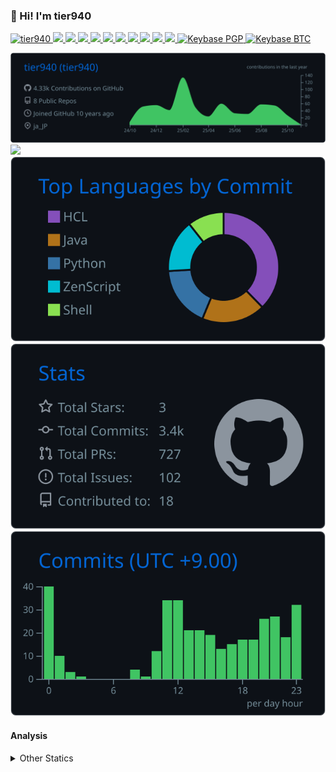 ### 👋 Hi! I'm tier940

<p align="left"> 
  <a href="https://github.com/tier940/tier940/">
    <img src="https://komarev.com/ghpvc/?username=tier940" alt="tier940" />
  </a>
  <a href="http://twitter.com/tier940">
    <img height="20" src="https://img.shields.io/twitter/follow/tier940?label=Twitter&logo=twitter&style=flat" />
  </a>
  <a href="https://github.com/tier940">
    <img height="20" src="https://img.shields.io/github/followers/tier940?label=follow&logo=github&style=flat" />
  </a>
  <a href="https://www.reddit.com/user/tier940">
    <img height="20" src="https://img.shields.io/reddit/user-karma/combined/tier940?label=Reddit&logo=reddit&style=flat" />
  </a>
  <a href="https://stackoverflow.com/users/17317833/tier940">
    <img height="20" src="https://img.shields.io/stackexchange/stackoverflow/r/17317833?label=StackOverflow&logo=stack-overflow&style=flat" />
  </a>
  <a href="https://zenn.dev/tier940">
    <img height="20" src="https://zenn.badge.nikaera.com/s/tier940/likes" />
  </a>
  <a href="https://zenn.dev/tier940">
    <img height="20" src="https://zenn.badge.nikaera.com/s/tier940/followers" />
  </a>
  <a href="https://zenn.dev/tier940">
    <img height="20" src="https://zenn.badge.nikaera.com/s/tier940/articles" />
  </a>
  <a href="http://qiita.com/tier940">
    <img height="20" src="https://qiita-badge.apiapi.app/s/tier940/posts.svg" />
  </a>
  <a href="http://qiita.com/tier940">
    <img height="20" src="https://qiita-badge.apiapi.app/s/tier940/contributions.svg" />
  </a>
  <a href="https://github.com/tier940/tier940/">
    <img height="20" src="https://github.com/tier940/tier940/actions/workflows/main.yml/badge.svg" />
  </a>
  <a href="https://keybase.io/tier940">
    <img alt="Keybase PGP" src="https://img.shields.io/keybase/pgp/tier940">
  </a>
  <a href="https://keybase.io/tier940">
    <img alt="Keybase BTC" src="https://img.shields.io/keybase/btc/tier940">
  </a>
</p>

[![](https://raw.githubusercontent.com/tier940/tier940/main/profile-summary-card-output/github_dark/0-profile-details.svg)](https://github.com/vn7n24fzkq/github-profile-summary-cards)
[![](https://raw.githubusercontent.com/tier940/tier940/main/profile-summary-card-output/github_dark/1-repos-per-language.svg)](https://github.com/vn7n24fzkq/github-profile-summary-cards) [![](https://raw.githubusercontent.com/tier940/tier940/main/profile-summary-card-output/github_dark/2-most-commit-language.svg)](https://github.com/vn7n24fzkq/github-profile-summary-cards)
[![](https://raw.githubusercontent.com/tier940/tier940/main/profile-summary-card-output/github_dark/3-stats.svg)](https://github.com/vn7n24fzkq/github-profile-summary-cards) [![](https://raw.githubusercontent.com/tier940/tier940/main/profile-summary-card-output/github_dark/4-productive-time.svg)](https://github.com/vn7n24fzkq/github-profile-summary-cards)


#### Analysis
<!-- <img height="150" src="https://github.com/tier940/tier940/blob/master/images/stat.svg" alt="Alternative Text"/> -->

<details>
  <summary>Other Statics</summary>
  <!--START_SECTION:waka-->
![Code Time](http://img.shields.io/badge/Code%20Time-4%2C437%20hrs%2032%20mins-blue)

**🐱 My GitHub Data** 

> 📦 35.1 kB Used in GitHub's Storage 
 > 
> 💼 Opted to Hire
 > 
> 📜 8 Public Repositories 
 > 
> 🔑 5 Private Repositories 
 > 
**I'm an Early 🐤** 

```text
🌞 Morning                2524 commits        ████░░░░░░░░░░░░░░░░░░░░░   16.34 % 
🌆 Daytime                5641 commits        █████████░░░░░░░░░░░░░░░░   36.52 % 
🌃 Evening                5665 commits        █████████░░░░░░░░░░░░░░░░   36.67 % 
🌙 Night                  1618 commits        ███░░░░░░░░░░░░░░░░░░░░░░   10.47 % 
```
📅 **I'm Most Productive on Saturday** 

```text
Monday                   1537 commits        ██░░░░░░░░░░░░░░░░░░░░░░░   09.95 % 
Tuesday                  2523 commits        ████░░░░░░░░░░░░░░░░░░░░░   16.33 % 
Wednesday                1874 commits        ███░░░░░░░░░░░░░░░░░░░░░░   12.13 % 
Thursday                 1623 commits        ███░░░░░░░░░░░░░░░░░░░░░░   10.51 % 
Friday                   2165 commits        ████░░░░░░░░░░░░░░░░░░░░░   14.01 % 
Saturday                 2913 commits        █████░░░░░░░░░░░░░░░░░░░░   18.86 % 
Sunday                   2813 commits        █████░░░░░░░░░░░░░░░░░░░░   18.21 % 
```


📊 **This Week I Spent My Time On** 

```text
🕑︎ Time Zone: Asia/Tokyo

💬 Programming Languages: 
Other                    36 hrs 49 mins      █████████████████████░░░░   83.54 % 
Java                     5 hrs 22 mins       ███░░░░░░░░░░░░░░░░░░░░░░   12.21 % 
JSON                     26 mins             ░░░░░░░░░░░░░░░░░░░░░░░░░   01.00 % 
Groovy                   22 mins             ░░░░░░░░░░░░░░░░░░░░░░░░░   00.84 % 
Gradle                   19 mins             ░░░░░░░░░░░░░░░░░░░░░░░░░   00.74 % 

🔥 Editors: 
Edge                     36 hrs 17 mins      █████████████████████░░░░   82.36 % 
IntelliJ IDEA            6 hrs 2 mins        ███░░░░░░░░░░░░░░░░░░░░░░   13.72 % 
VS Code                  1 hr 13 mins        █░░░░░░░░░░░░░░░░░░░░░░░░   02.76 % 
Chrome                   30 mins             ░░░░░░░░░░░░░░░░░░░░░░░░░   01.16 % 

💻 Operating System: 
Windows                  43 hrs 8 mins       ████████████████████████░   97.88 % 
Unknown OS               30 mins             ░░░░░░░░░░░░░░░░░░░░░░░░░   01.16 % 
Linux                    25 mins             ░░░░░░░░░░░░░░░░░░░░░░░░░   00.96 % 
```

**I Mostly Code in Java** 

```text
Java                     16 repos            █████████████░░░░░░░░░░░░   51.61 % 
ZenScript                3 repos             ██░░░░░░░░░░░░░░░░░░░░░░░   09.68 % 
Shell                    2 repos             ██░░░░░░░░░░░░░░░░░░░░░░░   06.45 % 
Python                   2 repos             ██░░░░░░░░░░░░░░░░░░░░░░░   06.45 % 
HTML                     1 repo              █░░░░░░░░░░░░░░░░░░░░░░░░   03.23 % 
```



**Timeline**

![Lines of Code chart](https://raw.githubusercontent.com/tier940/tier940/main/assets/bar_graph.png)


 Last Updated on 11/09/2024 00:10:14 UTC
<!--END_SECTION:waka-->
</details>
